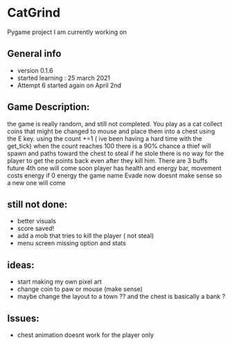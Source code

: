 # CatGrind
Pygame project I am currently working on 


## General info
* version 0.1.6
* started learning : 25 march 2021
* Attempt 6 started again on April 2nd


## Game Description:
the game is really random, and still not completed. You play as a cat collect coins that might be changed to mouse and place them into a chest using the E key.
using the count +=1 ( ive been having a hard time with the get_tick) when the count reaches 100 there is a 90% chance a thief will spawn and paths toward the chest to steal if he stole there is no way for the player to get the points back even after they kill him. There are 3 buffs future 4th one will come soon player has health and energy bar, movement costs energy if 0 energy the game name Evade now doesnt make sense so a new one will come

## still not done:
* better visuals
* score saved!
* add a mob that tries to kill the player ( not steal)
* menu screen missing option and stats

## ideas:
* start making my own pixel art
* change coin to paw or mouse (make sense)
* maybe change the layout to a town ?? and the chest is basically a bank ?


## Issues:
* chest animation doesnt work for the player only

